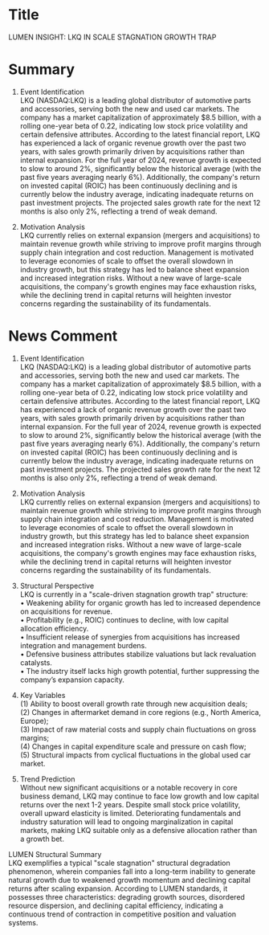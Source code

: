 # Title
LUMEN INSIGHT: LKQ IN SCALE STAGNATION GROWTH TRAP

# Summary
1. Event Identification  
LKQ (NASDAQ:LKQ) is a leading global distributor of automotive parts and accessories, serving both the new and used car markets. The company has a market capitalization of approximately $8.5 billion, with a rolling one-year beta of 0.22, indicating low stock price volatility and certain defensive attributes. According to the latest financial report, LKQ has experienced a lack of organic revenue growth over the past two years, with sales growth primarily driven by acquisitions rather than internal expansion. For the full year of 2024, revenue growth is expected to slow to around 2%, significantly below the historical average (with the past five years averaging nearly 6%). Additionally, the company's return on invested capital (ROIC) has been continuously declining and is currently below the industry average, indicating inadequate returns on past investment projects. The projected sales growth rate for the next 12 months is also only 2%, reflecting a trend of weak demand.

2. Motivation Analysis  
LKQ currently relies on external expansion (mergers and acquisitions) to maintain revenue growth while striving to improve profit margins through supply chain integration and cost reduction. Management is motivated to leverage economies of scale to offset the overall slowdown in industry growth, but this strategy has led to balance sheet expansion and increased integration risks. Without a new wave of large-scale acquisitions, the company's growth engines may face exhaustion risks, while the declining trend in capital returns will heighten investor concerns regarding the sustainability of its fundamentals.

# News Comment
1. Event Identification  
LKQ (NASDAQ:LKQ) is a leading global distributor of automotive parts and accessories, serving both the new and used car markets. The company has a market capitalization of approximately $8.5 billion, with a rolling one-year beta of 0.22, indicating low stock price volatility and certain defensive attributes. According to the latest financial report, LKQ has experienced a lack of organic revenue growth over the past two years, with sales growth primarily driven by acquisitions rather than internal expansion. For the full year of 2024, revenue growth is expected to slow to around 2%, significantly below the historical average (with the past five years averaging nearly 6%). Additionally, the company's return on invested capital (ROIC) has been continuously declining and is currently below the industry average, indicating inadequate returns on past investment projects. The projected sales growth rate for the next 12 months is also only 2%, reflecting a trend of weak demand.

2. Motivation Analysis  
LKQ currently relies on external expansion (mergers and acquisitions) to maintain revenue growth while striving to improve profit margins through supply chain integration and cost reduction. Management is motivated to leverage economies of scale to offset the overall slowdown in industry growth, but this strategy has led to balance sheet expansion and increased integration risks. Without a new wave of large-scale acquisitions, the company's growth engines may face exhaustion risks, while the declining trend in capital returns will heighten investor concerns regarding the sustainability of its fundamentals.

3. Structural Perspective  
LKQ is currently in a "scale-driven stagnation growth trap" structure:  
• Weakening ability for organic growth has led to increased dependence on acquisitions for revenue.  
• Profitability (e.g., ROIC) continues to decline, with low capital allocation efficiency.  
• Insufficient release of synergies from acquisitions has increased integration and management burdens.  
• Defensive business attributes stabilize valuations but lack revaluation catalysts.  
• The industry itself lacks high growth potential, further suppressing the company’s expansion capacity.

4. Key Variables  
(1) Ability to boost overall growth rate through new acquisition deals;  
(2) Changes in aftermarket demand in core regions (e.g., North America, Europe);  
(3) Impact of raw material costs and supply chain fluctuations on gross margins;  
(4) Changes in capital expenditure scale and pressure on cash flow;  
(5) Structural impacts from cyclical fluctuations in the global used car market.

5. Trend Prediction  
Without new significant acquisitions or a notable recovery in core business demand, LKQ may continue to face low growth and low capital returns over the next 1-2 years. Despite small stock price volatility, overall upward elasticity is limited. Deteriorating fundamentals and industry saturation will lead to ongoing marginalization in capital markets, making LKQ suitable only as a defensive allocation rather than a growth bet.

LUMEN Structural Summary  
LKQ exemplifies a typical "scale stagnation" structural degradation phenomenon, wherein companies fall into a long-term inability to generate natural growth due to weakened growth momentum and declining capital returns after scaling expansion. According to LUMEN standards, it possesses three characteristics: degrading growth sources, disordered resource dispersion, and declining capital efficiency, indicating a continuous trend of contraction in competitive position and valuation systems.
